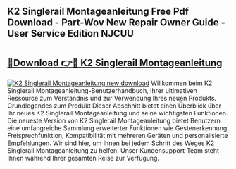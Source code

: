 ## K2 Singlerail Montageanleitung Free Pdf Download - Part-Wov New Repair Owner Guide - User Service Edition NJCUU

# <h2><a href="http://df7t9w.blite.top/?on=K2+Singlerail+Montageanleitung">🔗Download 👉🔴 K2 Singlerail Montageanleitung</a></h2>

[![K2 Singlerail Montageanleitung new download](https://i.imgur.com/lujVjoI.png)](http://df7t9w.blite.top/?on=K2+Singlerail+Montageanleitung)
Willkommen beim K2 Singlerail Montageanleitung-Benutzerhandbuch, Ihrer ultimativen Ressource zum Verständnis und zur Verwendung Ihres neuen Produkts. Grundlegendes zum Produkt Dieser Abschnitt bietet einen Überblick über Ihr neues K2 Singlerail Montageanleitung und seine wichtigsten Funktionen. Die neueste Version von K2 Singlerail Montageanleitung bietet Benutzern eine umfangreiche Sammlung erweiterter Funktionen wie Gestenerkennung, Freisprechfunktion, Kompatibilität mit mehreren Geräten und personalisierte Empfehlungen. Wir sind hier, um Ihnen bei jedem Schritt des Weges K2 Singlerail Montageanleitung zu helfen. Unser Kundensupport-Team steht Ihnen während Ihrer gesamten Reise zur Verfügung.
